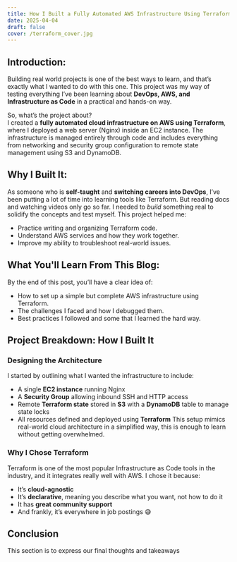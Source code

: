 ```yaml
---
title: How I Built a Fully Automated AWS Infrastructure Using Terraform
date: 2025-04-04
draft: false
cover: /terraform_cover.jpg
---
```

## Introduction:
Building real world projects is one of the best ways to learn, and that’s exactly what I wanted to do with this one. This project was my way of testing everything I’ve been learning about **DevOps, AWS, and Infrastructure as Code** in a practical and hands-on way.

So, what’s the project about?  
I created a **fully automated cloud infrastructure on AWS using Terraform**, where I deployed a web server (Nginx) inside an EC2 instance. The infrastructure is managed entirely through code and includes everything from networking and security group configuration to remote state management using S3 and DynamoDB.

## Why I Built It:
As someone who is **self-taught** and **switching careers into DevOps**, I’ve been putting a lot of time into learning tools like Terraform. But reading docs and watching videos only go so far. I needed to _build_ something real to solidify the concepts and test myself.
This project helped me:
- Practice writing and organizing Terraform code.
- Understand AWS services and how they work together.
- Improve my ability to troubleshoot real-world issues.
## What You'll Learn From This Blog:
By the end of this post, you’ll have a clear idea of:
- How to set up a simple but complete AWS infrastructure using Terraform.
- The challenges I faced and how I debugged them.
- Best practices I followed and some that I learned the hard way.
## Project Breakdown: How I Built It
### Designing the Architecture
I started by outlining what I wanted the infrastructure to include:
- A single **EC2 instance** running Nginx
- A **Security Group** allowing inbound SSH and HTTP access
- Remote **Terraform state** stored in **S3** with a **DynamoDB** table to manage state locks
- All resources defined and deployed using **Terraform**
This setup mimics real-world cloud architecture in a simplified way, this is enough to learn without getting overwhelmed.
### Why I Chose Terraform
Terraform is one of the most popular Infrastructure as Code tools in the industry, and it integrates really well with AWS. I chose it because:
- It’s **cloud-agnostic**
- It’s **declarative**, meaning you describe what you want, not how to do it
- It has **great community support**
- And frankly, it’s everywhere in job postings 😅
## Conclusion
This section is to express our final thoughts and takeaways